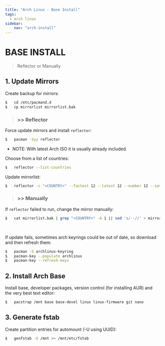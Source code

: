 ```yaml
---
title: "Arch Linux - Base Install"
tags:
  - arch linux
sidebar:
    nav: "arch-install"
---
```


# BASE INSTALL

> Reflector or Manually

## 1. Update Mirrors

Create backup for mirrors:
```sh
$   cd /etc/pacmand.d
$   cp mirrorlist mirrorlist.bak
```

> ### >> Reflector

Force update mirrors and install `reflector`:
```sh
$   pacman -Syy reflector
```

* NOTE: With latest Arch ISO it is usually already included.

Choose from a list of countries:
```sh
$   reflector --list-countries
```

Update mirrorlist:
```sh
$   reflector -c "<COUNTRY>" --fastest 12 --latest 12 --number 12 --save /etc/pacman.d/mirrorlist
```

> ### >> Manually

If `reflector` failed to run, change the mirror manually:
```sh
$   cat mirrorlist.bak | grep "<COUNTRY>" -A 1 || sed 's/--//' > mirrorlist
```

<br>

If update fails, sometimes arch keyrings could be out of date, so download and then refresh them:
```sh
$   pacman -S archlinux-keyring
$   pacman-key --populate archlinux
$   pacman-key --refresh-keys
```

## 2. Install Arch Base

Install base, developer packages, version control (for installing AUR) and the very best text editor:
```sh
$   pacstrap /mnt base base-devel linux linux-firmware git nano
```

## 3. Generate fstab

Create partition entries for automount (-U using UUID):
```sh
$   genfstab -U /mnt >> /mnt/etc/fstab
```
